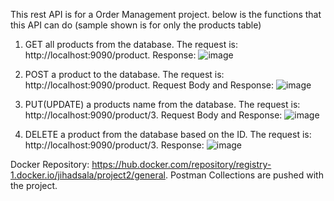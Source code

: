 This rest API is for a Order Management project. below is the functions that this API can do (sample shown is for only the products table)

1) GET all products from the database.
The request is: http://localhost:9090/product.
Response:
![image](https://user-images.githubusercontent.com/103589775/172425102-2abb503f-ae84-4f6f-8416-7d03458682f7.png)

2) POST a product to the database.
The request is: http://localhost:9090/product.
Request Body and Response:
![image](https://user-images.githubusercontent.com/103589775/172425407-9edf659a-8976-413c-93b3-10fe61108556.png)

3) PUT(UPDATE) a products name from the database.
The request is: http://localhost:9090/product/3.
Request Body and Response:
![image](https://user-images.githubusercontent.com/103589775/172425950-1ecbe84d-7773-455d-8c56-c07e7e5c506c.png)

4) DELETE a product from the database based on the ID.
The request is: http://localhost:9090/product/3.
Response:
![image](https://user-images.githubusercontent.com/103589775/172426123-41c7bb39-36d2-484d-93d0-e45634e01985.png)

Docker Repository: https://hub.docker.com/repository/registry-1.docker.io/jihadsala/project2/general.
Postman Collections are pushed with the project.
